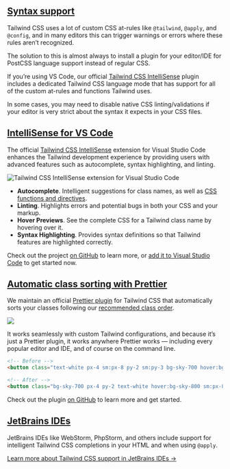 ## [Syntax support](#syntax-support)

Tailwind CSS uses a lot of custom CSS at-rules like `@tailwind`, `@apply`, and `@config`, and in many editors this can trigger warnings or errors where these rules aren’t recognized.

The solution to this is almost always to install a plugin for your editor/IDE for PostCSS language support instead of regular CSS.

If you’re using VS Code, our official [Tailwind CSS IntelliSense](https://marketplace.visualstudio.com/items?itemName=bradlc.vscode-tailwindcss) plugin includes a dedicated Tailwind CSS language mode that has support for all of the custom at-rules and functions Tailwind uses.

In some cases, you may need to disable native CSS linting/validations if your editor is very strict about the syntax it expects in your CSS files.

## [IntelliSense for VS Code](#intelli-sense-for-vs-code)

The official [Tailwind CSS IntelliSense](https://marketplace.visualstudio.com/items?itemName=bradlc.vscode-tailwindcss) extension for Visual Studio Code enhances the Tailwind development experience by providing users with advanced features such as autocomplete, syntax highlighting, and linting.

![Tailwind CSS IntelliSense extension for Visual Studio Code](https://www.tailwindcss.cn/_next/static/media/intellisense.c22de782.png)

+   **Autocomplete**. Intelligent suggestions for class names, as well as [CSS functions and directives](https://www.tailwindcss.cn/docs/functions-and-directives).
+   **Linting**. Highlights errors and potential bugs in both your CSS and your markup.
+   **Hover Previews**. See the complete CSS for a Tailwind class name by hovering over it.
+   **Syntax Highlighting**. Provides syntax definitions so that Tailwind features are highlighted correctly.

Check out the project [on GitHub](https://github.com/tailwindcss/intellisense) to learn more, or [add it to Visual Studio Code](vscode:extension/bradlc.vscode-tailwindcss) to get started now.

## [Automatic class sorting with Prettier](#automatic-class-sorting-with-prettier)

We maintain an official [Prettier plugin](https://github.com/tailwindlabs/prettier-plugin-tailwindcss) for Tailwind CSS that automatically sorts your classes following our [recommended class order](https://www.tailwindcss.cn/blog/automatic-class-sorting-with-prettier#how-classes-are-sorted).

![](https://www.tailwindcss.cn/_next/static/media/prettier-banner.79c40690.jpg)

It works seamlessly with custom Tailwind configurations, and because it’s just a Prettier plugin, it works anywhere Prettier works — including every popular editor and IDE, and of course on the command line.

```html
<!-- Before -->
<button class="text-white px-4 sm:px-8 py-2 sm:py-3 bg-sky-700 hover:bg-sky-800">...</button>

<!-- After -->
<button class="bg-sky-700 px-4 py-2 text-white hover:bg-sky-800 sm:px-8 sm:py-3">...</button>
```

Check out the plugin [on GitHub](https://github.com/tailwindlabs/prettier-plugin-tailwindcss) to learn more and get started.

## [JetBrains IDEs](#jet-brains-ides)

JetBrains IDEs like WebStorm, PhpStorm, and others include support for intelligent Tailwind CSS completions in your HTML and when using `@apply`.

[Learn more about Tailwind CSS support in JetBrains IDEs →](https://www.jetbrains.com/help/webstorm/tailwind-css.html)